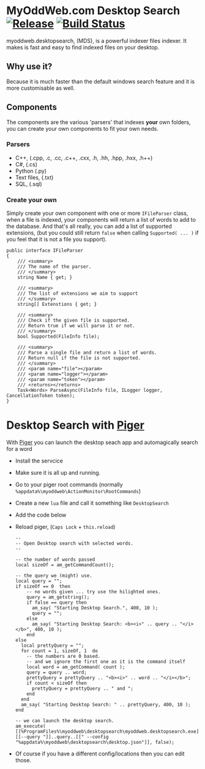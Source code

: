# MyOddWeb.com Desktop Search [![Release](https://img.shields.io/badge/release-v0.2.0.0-brightgreen.png?style=flat)](https://github.com/FFMG/myoddweb.desktopsearch/) [![Build Status](https://travis-ci.org/FFMG/myoddweb.desktopsearch.svg?branch=master)](https://travis-ci.org/FFMG/myoddweb.desktopsearch)

myoddweb.desktopsearch, (MDS), is a powerful indexer files indexer. It makes is fast and easy to find indexed files on your desktop.

## Why use it?

Because it is much faster than the default windows search feature and it is more customisable as well.

## Components

The components are the various 'parsers' that indexes **your** own folders, you can create your own components to fit your own needs.

### Parsers
- C++, (.cpp, .c, .cc, .c++, .cxx, .h, .hh, .hpp, .hxx, .h++)
- C#, (.cs)
- Python (.py)
- Text files, (.txt)
- SQL, (.sql)


### Create your own
Simply create your own component with one or more `IFileParser` class, when a file is indexed, your components will return a list of words to add to the database.
And that's all really, you can add a list of supported extensions, (but you could still return `false` when calling `Supported( ... )` if you feel that it is not a file you support). 

    public interface IFileParser
    {
	    /// <summary>
	    /// The name of the parser.
	    /// </summary>
	    string Name { get; }
	    
	    /// <summary>
	    /// The list of extensions we aim to support
	    /// </summary>
	    string[] Extenstions { get; }
	    
	    /// <summary>
	    /// Check if the given file is supported.
	    /// Return true if we will parse it or not.
	    /// </summary>
	    bool Supported(FileInfo file);
	    
	    /// <summary>
	    /// Parse a single file and return a list of words.
	    /// Return null if the file is not supported.
	    /// </summary>
	    /// <param name="file"></param>
	    /// <param name="logger"></param>
	    /// <param name="token"></param>
	    /// <returns></returns>
	    Task<Words> ParseAsync(FileInfo file, ILogger logger, CancellationToken token);
	}
	
# Desktop Search with [Piger](https://github.com/FFMG/myoddweb.piger)

With [Piger](https://github.com/FFMG/myoddweb.piger) you can launch the desktop seach app and automagically search for a word

- Install the servcice
- Make sure it is all up and running.
- Go to your piger root commands (normally `%appdata%\myoddweb\ActionMonitor\RootCommands`)
- Create a new `lua` file and call it something like `DesktopSearch`
- Add the code below
- Reload piger, (`Caps Lock` + `this.reload`)

      --
      -- Open Desktop search with selected words.
      --

      -- the number of words passed
      local sizeOf = am_getCommandCount();

      -- the query we (might) use.
      local query = "";
      if sizeOf == 0  then
          -- no words given ... try use the hilighted ones.
          query = am_getstring();
          if false == query then
            am_say( "Starting Desktop Search.", 400, 10 );
            query = "";
          else
            am_say( "Starting Desktop Search: <b><i>" .. query .. "</i></b>", 400, 10 );
          end
      else
        local prettyQuery = "";
        for count = 1, sizeOf, 1  do
          -- the numbers are 0 based.
          -- and we ignore the first one as it is the command itself
          local word = am_getCommand( count );
          query = query .. word;
          prettyQuery = prettyQuery .. "<b><i>" .. word .. "</i></b>";
          if count < sizeOf then
            prettyQuery = prettyQuery .. " and ";
          end
        end  
        am_say( "Starting Desktop Search: " .. prettyQuery, 400, 10 );
      end

      -- we can launch the desktop search.
      am_execute( [[%ProgramFiles%\myoddweb\desktopsearch\myoddweb.desktopsearch.exe]], [[--query "]]..query..[[" --config "%appdata%\myoddweb\desktopsearch\desktop.json"]], false);

- Of course if you have a different config/locations then you can edit those.
